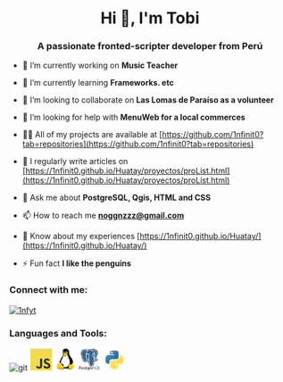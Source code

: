<h1 align="center">Hi 👋, I'm Tobi</h1>
<h3 align="center">A passionate fronted-scripter developer from Perú</h3>

- 🔭 I’m currently working on **Music Teacher**

- 🌱 I’m currently learning **Frameworks. etc**

- 👯 I’m looking to collaborate on **Las Lomas de Paraíso as a volunteer**

- 🤝 I’m looking for help with **MenuWeb for a local commerces**

- 👨‍💻 All of my projects are available at [https://github.com/1nfinit0?tab=repositories](https://github.com/1nfinit0?tab=repositories)

- 📝 I regularly write articles on [https://1nfinit0.github.io/Huatay/proyectos/proList.html](https://1nfinit0.github.io/Huatay/proyectos/proList.html)

- 💬 Ask me about **PostgreSQL, Qgis, HTML and CSS**

- 📫 How to reach me **noggnzzz@gmail.com**

- 📄 Know about my experiences [https://1nfinit0.github.io/Huatay/](https://1nfinit0.github.io/Huatay/)

- ⚡ Fun fact **I like the penguins**

<h3 align="left">Connect with me:</h3>
<p align="left">
<a href="www.linkedin.com/in/lhuatay" target="blank"><img filter="invert(100%)"
 align="center" src="https://www.svgrepo.com/show/354000/linkedin-icon.svg" alt="1nfyt" height="30" width="40" /></a>
</p>

<h3 align="left">Languages and Tools:</h3>
<p align="left">
  <img src="https://www.vectorlogo.zone/logos/git-scm/git-scm-icon.svg" alt="git" width="40" height="40" draggable="false"/> 
  <img src="https://raw.githubusercontent.com/devicons/devicon/master/icons/javascript/javascript-original.svg" alt="javascript" width="40" height="40" draggable="false"/>
  <img src="https://raw.githubusercontent.com/devicons/devicon/master/icons/linux/linux-original.svg" alt="linux" width="40" height="40" draggable="false"/> 
  <img src="https://raw.githubusercontent.com/devicons/devicon/master/icons/postgresql/postgresql-original-wordmark.svg" alt="postgresql" width="40" height="40" draggable="false"/> 
  <img src="https://raw.githubusercontent.com/devicons/devicon/master/icons/python/python-original.svg" alt="python" width="40" height="40" draggable="false"/>
</p>



